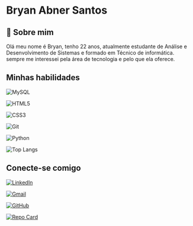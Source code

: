 # Bryan Abner Santos

## 🚀 Sobre mim

Olá meu nome é Bryan, tenho 22 anos, atualmente estudante de Análise e Desenvolvimento de Sistemas e formado em Técnico de informática. sempre me interessei pela área de tecnologia e pelo que ela oferece.

## Minhas habilidades

![MySQL](https://img.shields.io/badge/mysql-%2300f.svg?style=for-the-badge&logo=mysql&logoColor=white)

![HTML5](https://img.shields.io/badge/HTML5-E34F26?style=for-the-badge&logo=html5&logoColor=white)

![CSS3](https://img.shields.io/badge/CSS3-1572B6?style=for-the-badge&logo=css3&logoColor=white)

![Git](https://img.shields.io/badge/Git-000?style=for-the-badge&logo=git&logoColor=E94D5F)

![Python](https://img.shields.io/badge/Python-000?style=for-the-badge&logo=python)

![Top Langs](https://github-readme-stats-git-masterrstaa-rickstaa.vercel.app/api/top-langs/?username=Bryan01santos&layout=compact&bg_color=000&border_color=30A3DC&title_color=E94D5F&text_color=FFF)


## Conecte-se comigo

[![LinkedIn](https://img.shields.io/badge/LinkedIn-0077B5?style=for-the-badge&logo=linkedin&logoColor=white)](https://www.linkedin.com/in/bryan-santos-7a9170239/)

[![Gmail](https://img.shields.io/badge/Gmail-333333?style=for-the-badge&logo=gmail&logoColor=red)](mailto:bryan381santos@gmail.com)

[![GitHub](https://img.shields.io/badge/GitHub-100000?style=for-the-badge&logo=github&logoColor=white)](https://github.com/Bryan01santos)

[![Repo Card](https://github-readme-stats.vercel.app/api/pin/?username=Bryan01santos&repo=dio-lab-open-source&bg_color=000&border_color=30A3DC&show_icons=true&icon_color=30A3DC&title_color=E94D5F&text_color=FFF)](https://github.com/Bryan01santos/dio-lab-open-source)